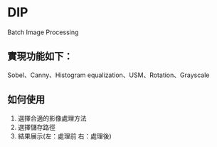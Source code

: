 # DIP
Batch Image Processing

## 實現功能如下：  
Sobel、Canny、Histogram equalization、USM、Rotation、Grayscale

## 如何使用
1. 選擇合適的影像處理方法  
2. 選擇儲存路徑
3. 結果展示(左：處理前 右：處理後)

